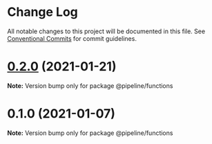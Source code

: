 # Change Log

All notable changes to this project will be documented in this file.
See [Conventional Commits](https://conventionalcommits.org) for commit guidelines.

# [0.2.0](https://github.com/eficode/pipeline-the-game/compare/v0.1.0...v0.2.0) (2021-01-21)

**Note:** Version bump only for package @pipeline/functions





# 0.1.0 (2021-01-07)

**Note:** Version bump only for package @pipeline/functions
